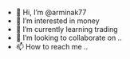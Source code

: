 - 👋 Hi, I’m @arminak77
- 👀 I’m interested in money
- 🌱 I’m currently learning trading
- 💞️ I’m looking to collaborate on ..
- 📫 How to reach me ..

<!---
arminak77/arminak77 is a ✨ special ✨ repository because its `README.md` (this file) appears on your GitHub profile.
You can click the Preview link to take a look at your changes.
--->
